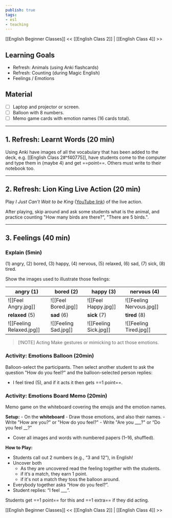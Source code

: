```yaml
---
publish: true
tags:
- esl
- teaching
---
```


[[English Beginner Classes]]
<< [[English Class 2]] | [[English Class 4]] >>

## Learning Goals
- Refresh: Animals (using Anki flashcards)
- Refresh: Counting (during Magic English)
- Feelings / Emotions

## Material
- [ ] Laptop and projector or screen.
- [ ] Balloon with 8 numbers.
- [ ] Memo game cards with emotion names (16 cards total).

---
## 1. Refresh: Learnt Words (20 min)
Using Anki have images of all the vocabulary that has been added to the deck, e.g.  [[English Class 2#^f40775]], have students come to the computer and type them in (maybe 4) and get ==point==. Others must write to their notebook too.

---
## 2. Refresh: Lion King Live Action (20 min)
Play *I Just Can't Wait to be King* ([YouTube link](https://www.youtube.com/watch?v=ysb_gxJ8LE4)) of the live action.

After playing, skip around and ask some students what is the animal, and practice counting "How many birds are there?", "There are 5 birds.".

---
## 3. Feelings (40 min)
### Explain (5min)
(1) angry, (2) bored, (3) happy, (4) nervous, (5) relaxed, (6) sad, (7) sick, (8) tired.

Show the images used to illustrate those feelings:

| angry (1)                | bored (2)            | happy (3)             | nervous (4)              |
| ------------------------ | -------------------- | --------------------- | ------------------------ |
| ![[Feel Angry.jpg]]      | ![[Feel Bored.jpg]]  | ![[Feel Happy.jpg]]   | ![[Feeling Nervous.jpg]] |
| **relaxed** (5)          | **sad** (6)          | **sick** (7)          | **tired** (8)            |
| ![[Feeling Relaxed.jpg]] | ![[Feeling Sad.jpg]] | ![[Feeling Sick.jpg]] | ![[Feeling Tired.jpg]]   |

> [!NOTE] Acting
> Make gestures or mimicking to act those emotions.

### Activity: Emotions Balloon (20min)
Balloon-select the participants. Then select another student to ask the question "How do you feel?" and the balloon-selected person replies:

- I feel tired (5), and if it acts it then gets ==1 point==.
### Activity: Emotions Board Memo (20min)
Memo game on the whiteboard covering the emojis and the emotion names.

**Setup:**
	- On the **whiteboard**
		- Draw those emotions, and also their names.
		- Write "How are you?" or "How do you feel?"
		- Write "Are you \_\_\_?" or “Do you feel \_\_\?”
- Cover all images and words with numbered papers (1–16, shuffled).

**How to Play:**
- Students call out 2 numbers (e.g., “3 and 12”), in English!
- Uncover both
	- As they are uncovered read the feeling together with the students.
	- if it’s a match, they earn 1 point.
	- if it's not a match they toss the balloon around.
- Everybody together asks “How do you feel?”.
- Student replies: “I feel \_\_\_”.

Students get ==1 point== for this and ==1 extra== if they did acting.

[[English Beginner Classes]]
<< [[English Class 2]] | [[English Class 4]] >>
